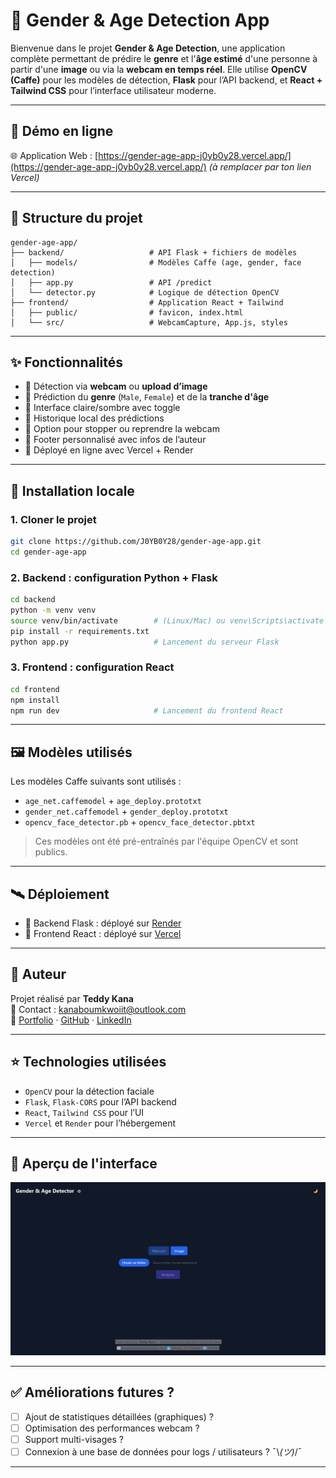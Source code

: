 
# 🧠 Gender & Age Detection App

Bienvenue dans le projet **Gender & Age Detection**, une application complète permettant de prédire le **genre** et l'**âge estimé** d'une personne à partir d'une **image** ou via la **webcam en temps réel**. Elle utilise **OpenCV (Caffe)** pour les modèles de détection, **Flask** pour l’API backend, et **React + Tailwind CSS** pour l’interface utilisateur moderne.

---

## 🔗 Démo en ligne

🌐 Application Web : [https://gender-age-app-j0yb0y28.vercel.app/](https://gender-age-app-j0yb0y28.vercel.app/) *(à remplacer par ton lien Vercel)*

---

## 📁 Structure du projet

```
gender-age-app/
├── backend/                   # API Flask + fichiers de modèles
│   ├── models/                # Modèles Caffe (age, gender, face detection)
│   ├── app.py                 # API /predict
│   └── detector.py            # Logique de détection OpenCV
├── frontend/                  # Application React + Tailwind
│   ├── public/                # favicon, index.html
│   └── src/                   # WebcamCapture, App.js, styles
```

---

## ✨ Fonctionnalités

- 🎥 Détection via **webcam** ou **upload d’image**
- 🔎 Prédiction du **genre** (`Male`, `Female`) et de la **tranche d'âge**
- 🌙 Interface claire/sombre avec toggle
- 📜 Historique local des prédictions
- 📂 Option pour stopper ou reprendre la webcam
- 🦶 Footer personnalisé avec infos de l’auteur
- 🚀 Déployé en ligne avec Vercel + Render

---

## 🚀 Installation locale

### 1. Cloner le projet

```bash
git clone https://github.com/J0YB0Y28/gender-age-app.git
cd gender-age-app
```

### 2. Backend : configuration Python + Flask

```bash
cd backend
python -m venv venv
source venv/bin/activate        # (Linux/Mac) ou venv\Scripts\activate (Windows)
pip install -r requirements.txt
python app.py                   # Lancement du serveur Flask
```

### 3. Frontend : configuration React

```bash
cd frontend
npm install
npm run dev                     # Lancement du frontend React
```

---

## 🖼️ Modèles utilisés

Les modèles Caffe suivants sont utilisés :

- `age_net.caffemodel` + `age_deploy.prototxt`
- `gender_net.caffemodel` + `gender_deploy.prototxt`
- `opencv_face_detector.pb` + `opencv_face_detector.pbtxt`

> Ces modèles ont été pré-entraînés par l'équipe OpenCV et sont publics.

---

## 🛰️ Déploiement

- 🎯 Backend Flask : déployé sur [Render](https://render.com)
- 🎯 Frontend React : déployé sur [Vercel](https://vercel.com)

---

## 🙌 Auteur

Projet réalisé par **Teddy Kana**  
📧 Contact : [kanaboumkwoiit@outlook.com](mailto:kanaboumkwoiit@outlook.com)  
🔗 [Portfolio](https://j0yb0y28.github.io/portfolio/) · [GitHub](https://github.com/J0YB0Y28) · [LinkedIn](https://www.linkedin.com/in/teddy-kana-6a26832b9/)

---

## ⭐ Technologies utilisées

- `OpenCV` pour la détection faciale
- `Flask`, `Flask-CORS` pour l’API backend
- `React`, `Tailwind CSS` pour l’UI
- `Vercel` et `Render` pour l’hébergement

---

## 📸 Aperçu de l'interface

<img src="frontend/public/demo-ui.jpeg" width="600">

---

## ✅ Améliorations futures ?

- [ ] Ajout de statistiques détaillées (graphiques) ? 
- [ ] Optimisation des performances webcam ?
- [ ] Support multi-visages ?
- [ ] Connexion à une base de données pour logs / utilisateurs ?
¯\\_(ツ)_/¯

---
